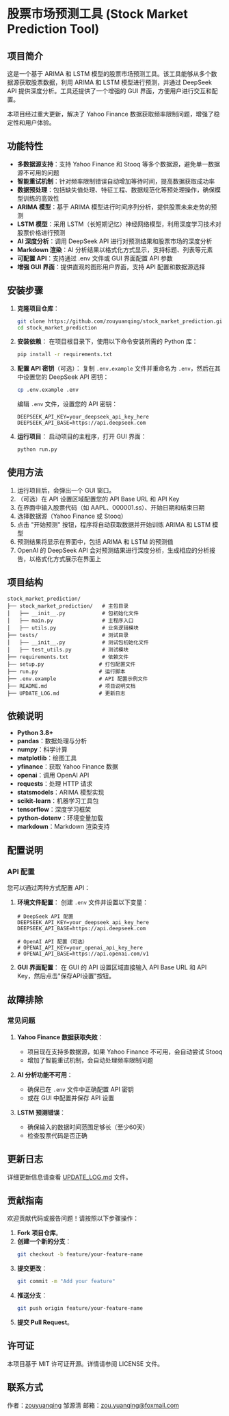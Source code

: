 # 股票市场预测工具 (Stock Market Prediction Tool)

## 项目简介

这是一个基于 ARIMA 和 LSTM 模型的股票市场预测工具。该工具能够从多个数据源获取股票数据，利用 ARIMA 和 LSTM 模型进行预测，并通过 DeepSeek API 提供深度分析。工具还提供了一个增强的 GUI 界面，方便用户进行交互和配置。

本项目经过重大更新，解决了 Yahoo Finance 数据获取频率限制问题，增强了稳定性和用户体验。

## 功能特性

- **多数据源支持**：支持 Yahoo Finance 和 Stooq 等多个数据源，避免单一数据源不可用的问题
- **智能重试机制**：针对频率限制错误自动增加等待时间，提高数据获取成功率
- **数据预处理**：包括缺失值处理、特征工程、数据规范化等预处理操作，确保模型训练的高效性
- **ARIMA 模型**：基于 ARIMA 模型进行时间序列分析，提供股票未来走势的预测
- **LSTM 模型**：采用 LSTM（长短期记忆）神经网络模型，利用深度学习技术对股票价格进行预测
- **AI 深度分析**：调用 DeepSeek API 进行对预测结果和股票市场的深度分析
- **Markdown 渲染**：AI 分析结果以格式化方式显示，支持标题、列表等元素
- **可配置 API**：支持通过 .env 文件或 GUI 界面配置 API 参数
- **增强 GUI 界面**：提供直观的图形用户界面，支持 API 配置和数据源选择

## 安装步骤

1. **克隆项目仓库**：
   ```bash
   git clone https://github.com/zouyuanqing/stock_market_prediction.git
   cd stock_market_prediction
   ```

2. **安装依赖**：
   在项目根目录下，使用以下命令安装所需的 Python 库：
   ```bash
   pip install -r requirements.txt
   ```

3. **配置 API 密钥**（可选）：
   复制 `.env.example` 文件并重命名为 `.env`，然后在其中设置您的 DeepSeek API 密钥：
   ```bash
   cp .env.example .env
   ```
   编辑 `.env` 文件，设置您的 API 密钥：
   ```env
   DEEPSEEK_API_KEY=your_deepseek_api_key_here
   DEEPSEEK_API_BASE=https://api.deepseek.com
   ```

4. **运行项目**：
   启动项目的主程序，打开 GUI 界面：
   ```bash
   python run.py
   ```

## 使用方法

1. 运行项目后，会弹出一个 GUI 窗口。
2. （可选）在 API 设置区域配置您的 API Base URL 和 API Key
3. 在界面中输入股票代码（如 AAPL、000001.ss）、开始日期和结束日期
4. 选择数据源（Yahoo Finance 或 Stooq）
5. 点击 "开始预测" 按钮，程序将自动获取数据并开始训练 ARIMA 和 LSTM 模型
6. 预测结果将显示在界面中，包括 ARIMA 和 LSTM 的预测值
7. OpenAI 的 DeepSeek API 会对预测结果进行深度分析，生成相应的分析报告，以格式化方式展示在界面上

## 项目结构

```
stock_market_prediction/
├── stock_market_prediction/   # 主包目录
│   ├── __init__.py            # 包初始化文件
│   ├── main.py                # 主程序入口
│   ├── utils.py               # 业务逻辑模块
├── tests/                     # 测试目录
│   ├── __init__.py            # 测试包初始化文件
│   ├── test_utils.py          # 测试模块
├── requirements.txt           # 依赖文件
├── setup.py                  # 打包配置文件
├── run.py                    # 运行脚本
├── .env.example              # API 配置示例文件
├── README.md                 # 项目说明文档
├── UPDATE_LOG.md             # 更新日志
```

## 依赖说明

- **Python 3.8+**
- **pandas**：数据处理与分析
- **numpy**：科学计算
- **matplotlib**：绘图工具
- **yfinance**：获取 Yahoo Finance 数据
- **openai**：调用 OpenAI API
- **requests**：处理 HTTP 请求
- **statsmodels**：ARIMA 模型实现
- **scikit-learn**：机器学习工具包
- **tensorflow**：深度学习框架
- **python-dotenv**：环境变量加载
- **markdown**：Markdown 渲染支持

## 配置说明

### API 配置

您可以通过两种方式配置 API：

1. **环境文件配置**：
   创建 `.env` 文件并设置以下变量：
   ```env
   # DeepSeek API 配置
   DEEPSEEK_API_KEY=your_deepseek_api_key_here
   DEEPSEEK_API_BASE=https://api.deepseek.com
   
   # OpenAI API 配置（可选）
   # OPENAI_API_KEY=your_openai_api_key_here
   # OPENAI_API_BASE=https://api.openai.com/v1
   ```

2. **GUI 界面配置**：
   在 GUI 的 API 设置区域直接输入 API Base URL 和 API Key，然后点击"保存API设置"按钮。

## 故障排除

### 常见问题

1. **Yahoo Finance 数据获取失败**：
   - 项目现在支持多数据源，如果 Yahoo Finance 不可用，会自动尝试 Stooq
   - 增加了智能重试机制，会自动处理频率限制问题

2. **AI 分析功能不可用**：
   - 确保已在 `.env` 文件中正确配置 API 密钥
   - 或在 GUI 中配置并保存 API 设置

3. **LSTM 预测错误**：
   - 确保输入的数据时间范围足够长（至少60天）
   - 检查股票代码是否正确

## 更新日志

详细更新信息请查看 [UPDATE_LOG.md](UPDATE_LOG.md) 文件。

## 贡献指南

欢迎贡献代码或报告问题！请按照以下步骤操作：

1. **Fork 项目仓库**。
2. **创建一个新的分支**：
   ```bash
   git checkout -b feature/your-feature-name
   ```
3. **提交更改**：
   ```bash
   git commit -m "Add your feature"
   ```
4. **推送分支**：
   ```bash
   git push origin feature/your-feature-name
   ```
5. **提交 Pull Request**。

## 许可证

本项目基于 MIT 许可证开源。详情请参阅 LICENSE 文件。

## 联系方式

作者：[zouyuanqing](mailto:zou.yuanqing@foxmail.com) 邹源清
邮箱：[zou.yuanqing@foxmail.com](mailto:zou.yuanqing@foxmail.com)